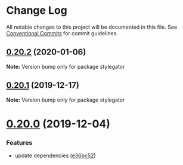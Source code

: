 # Change Log

All notable changes to this project will be documented in this file.
See [Conventional Commits](https://conventionalcommits.org) for commit guidelines.

## [0.20.2](https://github.com/farism/stylegator/compare/v0.20.1...v0.20.2) (2020-01-06)

**Note:** Version bump only for package stylegator





## [0.20.1](https://github.com/farism/stylegator/compare/v0.20.0...v0.20.1) (2019-12-17)

**Note:** Version bump only for package stylegator





# [0.20.0](https://github.com/farism/stylegator/compare/v0.19.0...v0.20.0) (2019-12-04)


### Features

* update dependencies ([e36bc52](https://github.com/farism/stylegator/commit/e36bc52353f1f0dce9480966e51bf1ffb2bca433))
